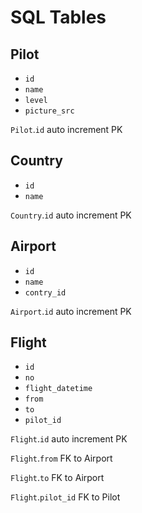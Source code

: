 # SQL Tables

## Pilot
- `id`
- `name`
- `level`
- `picture_src`
 
`Pilot`.`id` auto increment PK

## Country
- `id`
- `name`

`Country`.`id` auto increment PK

## Airport
- `id`
- `name`
- `contry_id`

`Airport`.`id` auto increment PK

## Flight
- `id`
- `no`
- `flight_datetime`
- `from`
- `to`
- `pilot_id`

`Flight`.`id` auto increment PK

`Flight`.`from` FK to Airport

`Flight`.`to` FK to Airport

`Flight`.`pilot_id` FK to Pilot
